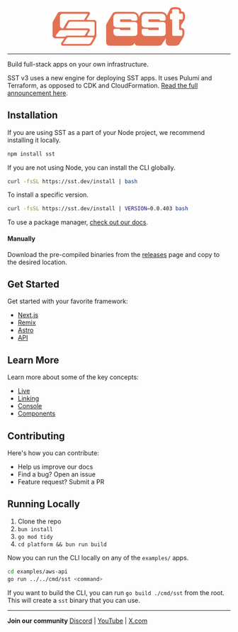 <p align="center">
  <a href="https://sst.dev/">
    <img alt="SST" src="https://raw.githubusercontent.com/sst/identity/main/variants/sst-full.svg" width="300" />
  </a>
</p>

---

Build full-stack apps on your own infrastructure.

SST v3 uses a new engine for deploying SST apps. It uses Pulumi and Terraform, as opposed to CDK and CloudFormation. [Read the full announcement here](https://sst.dev/blog/sst-v3).

## Installation

If you are using SST as a part of your Node project, we recommend installing it locally.

```bash
npm install sst
```

If you are not using Node, you can install the CLI globally.

```bash
curl -fsSL https://sst.dev/install | bash
```

To install a specific version.

```bash
curl -fsSL https://sst.dev/install | VERSION=0.0.403 bash
```

To use a package manager, [check out our docs](https://sst.dev/docs/reference/cli/).

#### Manually

Download the pre-compiled binaries from the [releases](https://github.com/sst/sst/releases/latest) page and copy to the desired location.

## Get Started

Get started with your favorite framework:

- [Next.js](https://sst.dev/docs/start/aws/nextjs)
- [Remix](https://sst.dev/docs/start/aws/remix)
- [Astro](https://sst.dev/docs/start/aws/astro)
- [API](https://sst.dev/docs/start/aws/api)

## Learn More

Learn more about some of the key concepts:

- [Live](https://sst.dev/docs/live)
- [Linking](https://sst.dev/docs/linking)
- [Console](https://sst.dev/docs/console)
- [Components](https://sst.dev/docs/components)

## Contributing

Here's how you can contribute:

- Help us improve our docs
- Find a bug? Open an issue
- Feature request? Submit a PR 

## Running Locally

1. Clone the repo
2. `bun install`
3. `go mod tidy`
4. `cd platform && bun run build`

Now you can run the CLI locally on any of the `examples/` apps.

```bash
cd examples/aws-api
go run ../../cmd/sst <command>
```

If you want to build the CLI, you can run `go build ./cmd/sst` from the root. This will create a
`sst` binary that you can use.

---

**Join our community** [Discord](https://sst.dev/discord) | [YouTube](https://www.youtube.com/c/sst-dev) | [X.com](https://x.com/SST_dev)
